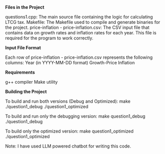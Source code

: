 **Files in the Project**

questions1.cpp: The main source file containing the logic for calculating LTCG tax.
Makefile: The Makefile used to compile and generate binaries for the project.
price-inflation - price-inflation.csv: The CSV input file that contains data on growth rates and inflation rates for each year. This file is required for the program to work correctly.

**Input File Format**

Each row of price-inflation - price-inflation.csv represents the following columns:
Year (in YYYY-MM-DD format)
Growth-Price 
Inflation 

**Requirements**

g++ compiler
Make utility

**Building the Project**

To build and run both versions (Debug and Optimized):
make
./question1_debug
./question1_optimized

To build and run only the debugging version:
make question1_debug
./question1_debug

To build only the optimized version:
make question1_optimized
./question1_optimized

Note: I have used LLM powered chatbot for writing this code. 





